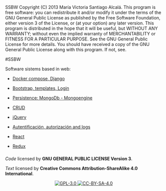 SSBW Copyright (C) 2013 María Victoria Santiago Alcalá. This program is free software: you can redistribute it and/or modify it under the terms of the GNU General Public License as published by the Free Software Foundation, either version 3 of the License, or (at your option) any later version. This program is distributed in the hope that it will be useful, but WITHOUT ANY WARRANTY; without even the implied warranty of MERCHANTABILITY or FITNESS FOR A PARTICULAR PURPOSE. See the GNU General Public License for more details. You should have received a copy of the GNU General Public License along with this program. If not, see.   
   
#SSBW   

Software sistems based in web:

- [Docker compose, Django](https://github.com/STiago/SSBW/tree/master/task1)

- [Bootstrap, templates, Login](https://github.com/STiago/SSBW/tree/master/task2)

- [Persistence: MongoDb - Mongoengine](https://github.com/STiago/SSBW/tree/master/task3)

- [CRUD](https://github.com/STiago/SSBW/tree/master/task4-5)

- [jQuery](https://github.com/STiago/SSBW/tree/master/task7)

- [Autentificación, autorización and logs](https://github.com/STiago/SSBW/tree/master/task8)

- [React](https://github.com/STiago/SSBW/tree/master/task10)

- [Redux](https://github.com/STiago/SSBW/tree/master/task11)


#####


_Code_ licensed by **GNU GENERAL PUBLIC LICENSE Version 3**.

_Text_ licensed by **Creative Commons Attribution-ShareAlike 4.0 International**.

<p align="center">
<a href="http://www.gnu.org/licenses/gpl-3.0.html">
<img alt="GPL-3.0" src="https://dl.dropboxusercontent.com/s/t0ylvis7f1stcu7/GPL-3.0.png">
</a>
<a href="https://creativecommons.org/licenses/by-sa/4.0/legalcode">
<img alt="CC-BY-SA-4.0" src="https://dl.dropboxusercontent.com/s/sb421l5usayaigo/CC-BY-SA-4.0.png">
</a>
</p>
